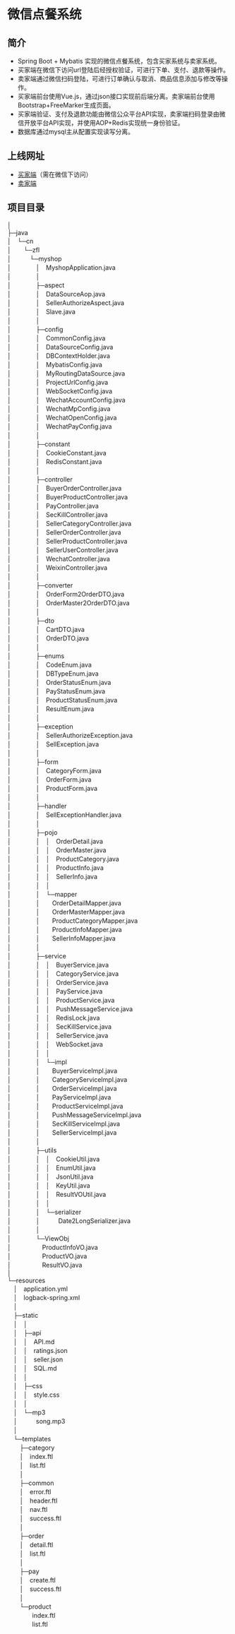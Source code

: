 # 微信点餐系统
## 简介
- Spring Boot + Mybatis 实现的微信点餐系统，包含买家系统与卖家系统。  
- 买家端在微信下访问url登陆后经授权验证，可进行下单、支付、退款等操作。
- 卖家端通过微信扫码登陆，可进行订单确认与取消、商品信息添加与修改等操作。
- 买家端前台使用Vue.js，通过json接口实现前后端分离。卖家端前台使用Bootstrap+FreeMarker生成页面。
- 买家端验证、支付及退款功能由微信公众平台API实现，卖家端扫码登录由微信开放平台API实现，并使用AOP+Redis实现统一身份验证。
- 数据库通过mysql主从配置实现读写分离。

## 上线网址
- [买家端](http://zhangfanglong.cn/)（需在微信下访问）
- [卖家端](http://zhangfanglong.cn/sell/seller/order/list)
## 项目目录
│      
├─java   
│　└─cn   
│　　└─zfl   
│　　　└─myshop   
│　　　　│　MyshopApplication.java   
│　　　　│    
│　　　　├─aspect    
│　　　　│　DataSourceAop.java  
│　　　　│　SellerAuthorizeAspect.java　   
│　　　　│　Slave.java    
│　　　　│    
│　　　　├─config   
│　　　　│　CommonConfig.java  
│　　　　│　DataSourceConfig.java    
│　　　　│　DBContextHolder.java  
│　　　　│　MybatisConfig.java  
│　　　　│　MyRoutingDataSource.java  
│　　　　│　ProjectUrlConfig.java  
│　　　　│　WebSocketConfig.java  
│　　　　│　WechatAccountConfig.java   
│　　　　│　WechatMpConfig.java  
│　　　　│　WechatOpenConfig.java  
│　　　　│　WechatPayConfig.java  
│　　　　│  
│　　　　├─constant  
│　　　　│　CookieConstant.java  
│　　　　│　RedisConstant.java  
│　　　　│  
│　　　　├─controller  
│　　　　│　BuyerOrderController.java  
│　　　　│　BuyerProductController.java  
│　　　　│　PayController.java  
│　　　　│　SecKillController.java  
│　　　　│　SellerCategoryController.java  
│　　　　│　SellerOrderController.java  
│　　　　│　SellerProductController.java  
│　　　　│　SellerUserController.java  
│　　　　│　WechatController.java  
│　　　　│　WeixinController.java  
│　　　　│  
│　　　　├─converter  
│　　　　│　OrderForm2OrderDTO.java  
│　　　　│　OrderMaster2OrderDTO.java  
│　　　　│  
│　　　　├─dto  
│　　　　│　CartDTO.java  
│　　　　│　OrderDTO.java  
│　　　　│  
│　　　　├─enums  
│　　　　│　CodeEnum.java  
│　　　　│　DBTypeEnum.java  
│　　　　│　OrderStatusEnum.java  
│　　　　│　PayStatusEnum.java  
│　　　　│　ProductStatusEnum.java  
│　　　　│　ResultEnum.java  
│　　　　│  
│　　　　├─exception  
│　　　　│　SellerAuthorizeException.java  
│　　　　│　SellException.java  
│　　　　│  
│　　　　├─form  
│　　　　│　CategoryForm.java  
│　　　　│　OrderForm.java  
│　　　　│　ProductForm.java  
│　　　　│  
│　　　　├─handler  
│　　　　│　SellExceptionHandler.java  
│　　　　│  
│　　　　├─pojo  
│　　　　│　│　OrderDetail.java  
│　　　　│　│　OrderMaster.java  
│　　　　│　│　ProductCategory.java  
│　　　　│　│　ProductInfo.java  
│　　　　│　│　SellerInfo.java  
│　　　　│　│  
│　　　　│　└─mapper  
│　　　　│　　OrderDetailMapper.java  
│　　　　│　　OrderMasterMapper.java  
│　　　　│　　ProductCategoryMapper.java  
│　　　　│　　ProductInfoMapper.java  
│　　　　│　　SellerInfoMapper.java  
│　　　　│  
│　　　　├─service  
│　　　　│　│　BuyerService.java  
│　　　　│　│　CategoryService.java  
│　　　　│　│　OrderService.java  
│　　　　│　│　PayService.java  
│　　　　│　│　ProductService.java  
│　　　　│　│　PushMessageService.java  
│　　　　│　│　RedisLock.java  
│　　　　│　│　SecKillService.java  
│　　　　│　│　SellerService.java  
│　　　　│　│　WebSocket.java  
│　　　　│　│  
│　　　　│　└─impl  
│　　　　│　　BuyerServiceImpl.java  
│　　　　│　　CategoryServiceImpl.java  
│　　　　│　　OrderServiceImpl.java  
│　　　　│　　PayServiceImpl.java  
│　　　　│　　ProductServiceImpl.java  
│　　　　│　　PushMessageServiceImpl.java  
│　　　　│　　SecKillServiceImpl.java  
│　　　　│　　SellerServiceImpl.java  
│　　　　│  
│　　　　├─utils  
│　　　　│　│　CookieUtil.java  
│　　　　│　│　EnumUtil.java  
│　　　　│　│　JsonUtil.java  
│　　　　│　│　KeyUtil.java  
│　　　　│　│　ResultVOUtil.java  
│　　　　│　│  
│　　　　│　└─serializer  
│　　　　│　　　Date2LongSerializer.java  
│　　　　│  
│　　　　└─ViewObj  
│　　　　　ProductInfoVO.java  
│　　　　　ProductVO.java  
│　　　　　ResultVO.java  
│  
└─resources  
　│　application.yml  
　│　logback-spring.xml  
　│    
　├─static　  
　│　│  
　│　├─api  
　│　│　API.md  
　│　│　ratings.json  
　│　│　seller.json  
　│　│　SQL.md  
　│　│  
　│　├─css  
　│　│　style.css  
　│　│  
　│　└─mp3  
　│　　　song.mp3  
　│  
　└─templates  
　　├─category  
　　│　index.ftl  
　　│　list.ftl  
　　│  
　　├─common  
　　│　error.ftl  
　　│　header.ftl  
　　│　nav.ftl  
　　│　success.ftl  
　　│  
　　├─order  
　　│　detail.ftl  
　　│　list.ftl  
　　│  
　　├─pay  
　　│　create.ftl  
　　│　success.ftl  
　　│  
　　└─product  
　　　　index.ftl  
　　　　list.ftl  
